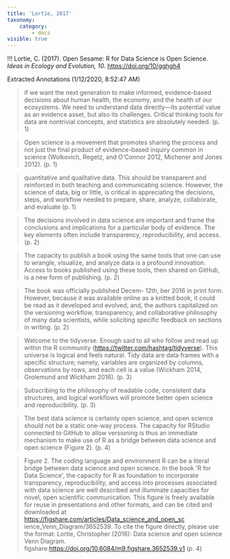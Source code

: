 ```yaml
---
title: 'Lortie, 2017'
taxonomy:
    category:
        - docs
visible: true
---
```


!!! Lortie, C. (2017). Open Sesame: R for Data Science is Open Science. *Ideas in Ecology and Evolution, 10*. https://doi.org/10/gghgh4

Extracted Annotations (1/12/2020, 8:52:47 AM)

> if we want the next generation to make informed, evidence-based decisions about human health, the economy, and the health of our ecosystems. We need to understand data directly—its potential value as an evidence asset, but also its challenges. Critical thinking tools for data are nontrivial concepts, and statistics are absolutely needed. (p. 1)

> Open science is a movement that promotes sharing the process and not just the final product of evidence-based inquiry common in science (Wolkovich, Regetz, and O'Connor 2012, Michener and Jones 2012). (p. 1)

> quantitative and qualitative data. This should be transparent and reinforced in both teaching and communicating science. However, the science of data, big or little, is critical in appreciating the decisions, steps, and workflow needed to prepare, share, analyze, collaborate, and evaluate (p. 1)

> The decisions involved in data science are important and frame the conclusions and implications for a particular body of evidence. The key elements often include transparency, reproducibility, and access. (p. 2)

> The capacity to publish a book using the same tools that one can use to wrangle, visualize, and analyze data is a profound innovation. Access to books published using these tools, then shared on GitHub, is a new form of publishing. (p. 2)

> The book was officially published Decem- 12th, ber 2016 in print form. However, because it was available online as a knitted book, it could be read as it developed and evolved, and, the authors capitalized on the versioning workflow, transparency, and collaborative philosophy of many data scientists, while soliciting specific feedback on sections in writing. (p. 2)

> Welcome to the tidyverse. Enough said to all who follow and read up within the R community (https://twitter.com/hashtag/tidyverse). This universe is logical and feels natural. Tidy data are data frames with a specific structure; namely, variables are organized by columns, observations by rows, and each cell is a value (Wickham 2014, Grolemund and Wickham 2016). (p. 3)

> Subscribing to the philosophy of readable code, consistent data structures, and logical workflows will promote better open science and reproducibility. (p. 3)

> The best data science is certainly open science, and open science should not be a static one-way process. The capacity for RStudio connected to GitHub to allow versioning is thus an immediate mechanism to make use of R as a bridge between data science and open science (Figure 2). (p. 4)

> Figure 2. The coding language and environment R can be a literal bridge between data science and open science. In the book 'R for Data Science', the capacity for R as foundation to incorporate transparency, reproducibility, and access into processes associated with data science are well described and illuminate capacities for novel, open scientific communication. This figure is freely available for reuse in presentations and other formats, and can be cited and downloaded at https://figshare.com/articles/Data_science_and_open_sc ience_Venn_Diagram/3652539. To cite the figure directly, please use the format: Lortie, Christopher (2016): Data science and open science Venn Diagram. figshare.https://doi.org/10.6084/m9.figshare.3652539.v1 (p. 4)
